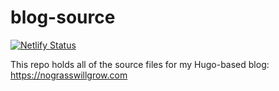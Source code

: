 # blog-source

[![Netlify Status](https://api.netlify.com/api/v1/badges/eb5ead51-325c-428b-81fc-7bd2e7b03761/deploy-status)](https://app.netlify.com/sites/nograsswillgrow/deploys)

This repo holds all of the source files for my Hugo-based blog: https://nograsswillgrow.com
